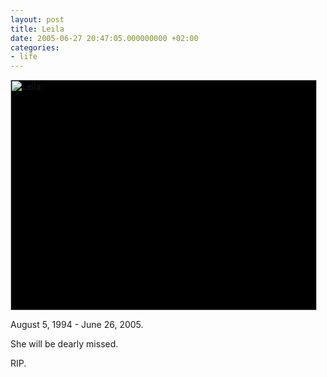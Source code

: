 ```yaml
---
layout: post
title: Leila
date: 2005-06-27 20:47:05.000000000 +02:00
categories:
- life
---
```

<img src="https://content.rusiczki.net/blogpics/leila.jpg" width="490" height="369" class="image" style="background: #000;" alt="Leila" />

August 5, 1994 - June 26, 2005.

She will be dearly missed.

RIP.
